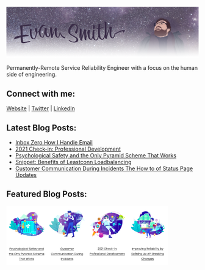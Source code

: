 ![](images/profile_banner.png)

Permanently-Remote Service Reliability Engineer with a focus on the human side of engineering. 

## Connect with me:
[Website][website] | 
[Twitter][twitter] |
[LinkedIn][linkedin]
<br />

[website]: https://iamevan.me
[twitter]: https://twitter.com/thejokersthief
[linkedin]: https://www.linkedin.com/in/thejokersthief/
## Latest Blog Posts:
<!-- BLOG-POST-LIST:START -->
- [Inbox Zero How I Handle Email](https://iamevan.me/categories/sre/2021-02-06-inbox-zero-how-i-handle-email/)
- [2021 Check-in: Professional Development](https://iamevan.me/categories/sre/2021-01-11-2021-check-in-professional-development/)
- [Psychological Safety and the Only Pyramid Scheme That Works](https://iamevan.me/categories/sre/psychological-safety-and-the-only-pyramid-scheme-that-works/)
- [Snippet: Benefits of Leastconn Loadbalancing](https://iamevan.me/categories/sre/2020-10-03-snippet-benefits-of-leastconn-loadbalancing/)
- [Customer Communication During Incidents The How to of Status Page Updates](https://iamevan.me/categories/sre/customer-communication-during-incidents-the-how-to-of-status-page-updates/)
<!-- BLOG-POST-LIST:END -->

## Featured Blog Posts:
[<img align="left" src="images/post1.png" width="21%" />][post1]
[<img align="left" src="images/post2.png" width="21%" />][post2]
[<img align="left" src="images/post3.png" width="21%" />][post3]
[<img align="left" src="images/post4.png" width="21%" />][post4]

[post1]: https://iamevan.me/blog/psychological-safety-and-the-only-pyramid-scheme-that-works
[post2]: https://iamevan.me/blog/customer-communication-during-incidents-the-how-to-of-status-page-updates
[post3]: https://iamevan.me/blog/2021-check-in-professional-development
[post4]: https://iamevan.me/blog/improving-reliability-by-splitting-up-api-breaking-changes
